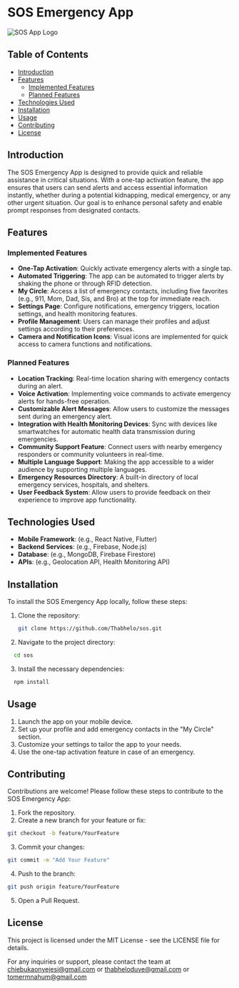 # SOS Emergency App

![SOS App Logo](path/to/logo.png)

## Table of Contents
- [Introduction](#introduction)
- [Features](#features)
  - [Implemented Features](#implemented-features)
  - [Planned Features](#planned-features)
- [Technologies Used](#technologies-used)
- [Installation](#installation)
- [Usage](#usage)
- [Contributing](#contributing)
- [License](#license)

## Introduction

The SOS Emergency App is designed to provide quick and reliable assistance in critical situations. With a one-tap activation feature, the app ensures that users can send alerts and access essential information instantly, whether during a potential kidnapping, medical emergency, or any other urgent situation. Our goal is to enhance personal safety and enable prompt responses from designated contacts.

## Features

### Implemented Features

- **One-Tap Activation**: Quickly activate emergency alerts with a single tap.
- **Automated Triggering**: The app can be automated to trigger alerts by shaking the phone or through RFID detection.
- **My Circle**: Access a list of emergency contacts, including five favorites (e.g., 911, Mom, Dad, Sis, and Bro) at the top for immediate reach.
- **Settings Page**: Configure notifications, emergency triggers, location settings, and health monitoring features.
- **Profile Management**: Users can manage their profiles and adjust settings according to their preferences.
- **Camera and Notification Icons**: Visual icons are implemented for quick access to camera functions and notifications.

### Planned Features

- **Location Tracking**: Real-time location sharing with emergency contacts during an alert.
- **Voice Activation**: Implementing voice commands to activate emergency alerts for hands-free operation.
- **Customizable Alert Messages**: Allow users to customize the messages sent during an emergency alert.
- **Integration with Health Monitoring Devices**: Sync with devices like smartwatches for automatic health data transmission during emergencies.
- **Community Support Feature**: Connect users with nearby emergency responders or community volunteers in real-time.
- **Multiple Language Support**: Making the app accessible to a wider audience by supporting multiple languages.
- **Emergency Resources Directory**: A built-in directory of local emergency services, hospitals, and shelters.
- **User Feedback System**: Allow users to provide feedback on their experience to improve app functionality.

## Technologies Used

- **Mobile Framework**: (e.g., React Native, Flutter)
- **Backend Services**: (e.g., Firebase, Node.js)
- **Database**: (e.g., MongoDB, Firebase Firestore)
- **APIs**: (e.g., Geolocation API, Health Monitoring API)

## Installation

To install the SOS Emergency App locally, follow these steps:

1. Clone the repository:
   ```bash
   git clone https://github.com/Thabhelo/sos.git
2. Navigate to the project directory:
```bash
  cd sos
```
3. Install the necessary dependencies:
```bash
  npm install
```

## Usage
1. Launch the app on your mobile device.
2. Set up your profile and add emergency contacts in the "My Circle" section.
3. Customize your settings to tailor the app to your needs.
4. Use the one-tap activation feature in case of an emergency.

## Contributing
Contributions are welcome! Please follow these steps to contribute to the SOS Emergency App:

1. Fork the repository.
2. Create a new branch for your feature or fix:
```bash
git checkout -b feature/YourFeature
```
3. Commit your changes:
```bash
git commit -m "Add Your Feature"
```
4. Push to the branch:
```bash
git push origin feature/YourFeature
```
5. Open a Pull Request.
   
## License

This project is licensed under the MIT License - see the LICENSE file for details.

For any inquiries or support, please contact the team at chiebukaonyejesi@gmail.com or thabheloduve@gmail.com or tomermnahum@gmail.com
